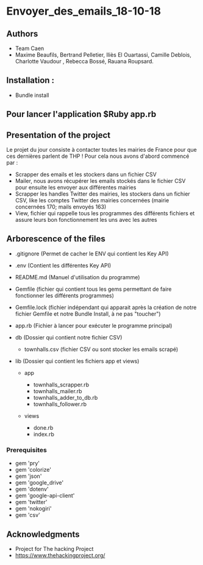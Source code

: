 # Envoyer_des_emails_18-10-18


## Authors

*   Team Caen
*   Maxime Beaufils, Bertrand Pelletier, Iliès El Ouartassi, Camille Deblois, Charlotte Vaudour , Rebecca Bossé, Rauana Roupsard.


## Installation :

* Bundle install


## Pour lancer l'application $Ruby app.rb 


## Presentation of the project


Le projet du jour consiste à contacter toutes les mairies de France pour que ces dernières parlent de THP !
Pour cela nous avons d'abord commencé par :  

  - Scrapper des emails et les stockers dans un fichier CSV
  - Mailer, nous avons récupérer les emails stockés dans le fichier CSV pour ensuite les envoyer aux différentes mairies
  - Scrapper les handles Twitter des mairies, les stockers dans un fichier CSV, like les comptes Twitter des mairies concernées (mairie concernées 170; mails envoyés 163)
  - View, fichier qui rappelle tous les programmes des différents fichiers et assure leurs bon fonctionnement les uns avec les autres 
  
  
## Arborescence of the files 


- .gitignore     (Permet de cacher le ENV qui contient les Key API)

- .env           (Contient les différentes Key API)

- README.md      (Manuel d'utilisation du programme) 

- Gemfile        (fichier qui contient tous les gems permettant de faire fonctionner les différents programmes)

- Gemfile.lock   (fichier indépendant qui apparait après la création de notre fichier Gemfile et notre Bundle Install, à ne pas "toucher")

- app.rb         (Fichier à lancer pour exécuter le programme principal)

- db             (Dossier qui contient notre fichier CSV)

   - townhalls.csv (fichier CSV ou sont stocker les emails scrapé)
   
- lib         (Dossier qui contient les fichiers app et views)

    - app
      - townhalls_scrapper.rb 
      - townhalls_mailer.rb
      - townhalls_adder_to_db.rb
      - townhalls_follower.rb
      
    - views
        - done.rb
        - index.rb



### Prerequisites
* gem 'pry'
* gem 'colorize'
* gem 'json'
* gem 'google_drive'
* gem 'dotenv'
* gem 'google-api-client'
* gem 'twitter'
* gem 'nokogiri'
* gem 'csv'


## Acknowledgments

* Project for The hacking Project
* https://www.thehackingproject.org/

